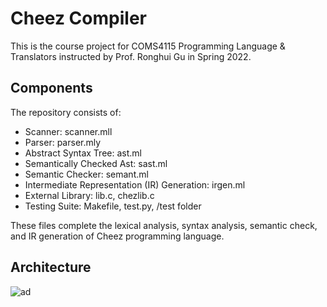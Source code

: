 # Cheez Compiler
This is the course project for COMS4115 Programming Language & Translators instructed by Prof. Ronghui Gu in Spring 2022.


## Components
The repository consists of:
 - Scanner: scanner.mll
 - Parser: parser.mly
 - Abstract Syntax Tree: ast.ml
 - Semantically Checked Ast: sast.ml
 - Semantic Checker: semant.ml
 - Intermediate Representation (IR) Generation: irgen.ml
 - External Library: lib.c, chezlib.c
 - Testing Suite: Makefile, test.py, /test folder

These files complete the lexical analysis, syntax analysis, semantic check, and IR generation of Cheez programming language.


## Architecture
![ad](https://user-images.githubusercontent.com/51876963/168517636-4a4d52a7-f52c-4f88-b1fe-0ef1e642df34.png)


